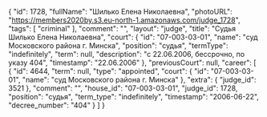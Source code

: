 {
    "id": 1728,
    "fullName": "Шилько Елена Николаевна",
    "photoURL": "https://members2020by.s3.eu-north-1.amazonaws.com/judge_1728",
    "tags": [
        "criminal"
    ],
    "comment": "",
    "layout": "judge",
    "title": "Судья Шилько Елена Николаевна",
    "court": {
        "id": "07-003-03-01",
        "name": "суд Московского района г. Минска",
        "position": "судья",
        "termType": "indefinitely",
        "term": null,
        "description": "c 22.06.2006, бессрочно, по указу 404",
        "timestamp": "22.06.2006"
    },
    "previousCourt": null,
    "career": [
        {
            "id": 4644,
            "term": null,
            "type": "appointed",
            "court": {
                "id": "07-003-03-01",
                "name": "суд Московского района г. Минска"
            },
            "extra": {
                "judge_id": 3521
            },
            "comment": "",
            "house_id": "07-003-03-01",
            "judge_id": 1728,
            "position": "судья",
            "term_type": "indefinitely",
            "timestamp": "2006-06-22",
            "decree_number": "404"
        }
    ]
}